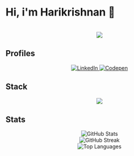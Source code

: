 # Hi, i'm Harikrishnan 👋
<p align="center"><br>
  <a href="https://github.com/SirDank">
    <img src="https://lanyard-profile-readme.vercel.app/api/870688726525820988?theme=dark&bg=282828&animated=yes&hideDiscrim=true&borderRadius=30px&idleMessage=Probably%20doing%20something%20else..."/>
     </a>
</p>

## Profiles
<p align="center">
    <a href="https://linkedin.com/in/harikrishnanvk" target="_blank">
        <img src="https://img.shields.io/badge/LinkedIn-0077B5?style=for-the-badge&logo=linkedin&logoColor=white" alt="LinkedIn">
    </a>
    <a href="https://codepen.io/harikrishnanvk" target="_blank">
        <img src="https://img.shields.io/badge/Codepen-000000?style=for-the-badge&logo=codepen&logoColor=white" alt="Codepen">
    </a>
</p>

## Stack  

<p align="center">
  <a href="https://skillicons.dev">
    <img src="https://skillicons.dev/icons?i=git,python,javascript,java,html,css,flask,fastapi,markdown,gcp" />
  </a>
</p>

</div>


## Stats  
  
 <p align="center">
    <img src="https://github-readme-stats.vercel.app/api?username=hk-vk&theme=gruvbox&hide_border=true&include_all_commits=true&count_private=true" alt="GitHub Stats">
    <br>
    <img src="https://github-readme-streak-stats.herokuapp.com/?user=hk-vk&theme=gruvbox&hide_border=true" alt="GitHub Streak">
    <br>
    <img src="https://github-readme-stats.vercel.app/api/top-langs/?username=hk-vk&theme=gruvbox&hide_border=true&include_all_commits=true&count_private=true&layout=compact" alt="Top Languages">
</p>






